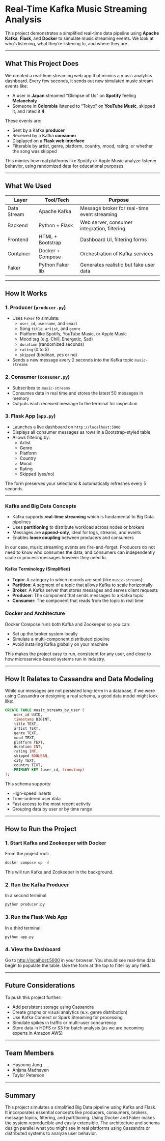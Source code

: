 # Real-Time Kafka Music Streaming Analysis

This project demonstrates a simplified real-time data pipeline using **Apache Kafka**, **Flask**, and **Docker** to simulate music streaming events. We look at who’s listening, what they’re listening to, and where they are.

---

## What This Project Does

We created a real-time streaming web app that mimics a music analytics dashboard. Every few seconds, it sends out new simulated music stream events like:

- A user in **Japan** streamed “Glimpse of Us” on **Spotify** feeling **Melancholy**
- Someone in **Colombia** listened to “Tokyo” on **YouTube Music**, skipped it, and rated it **4**

These events are:
- Sent by a Kafka **producer**
- Received by a Kafka **consumer**
- Displayed on a **Flask web interface**
- Filterable by artist, genre, platform, country, mood, rating, or whether the song was skipped

This mimics how real platforms like Spotify or Apple Music analyze listener behavior, using randomized data for educational purposes.

---

## What We Used

| Layer        | Tool/Tech          | Purpose |
|--------------|--------------------|---------|
| Data Stream  | Apache Kafka       | Message broker for real-time event streaming |
| Backend      | Python + Flask     | Web server, consumer integration, filtering |
| Frontend     | HTML + Bootstrap   | Dashboard UI, filtering forms |
| Container    | Docker + Compose   | Orchestration of Kafka services |
| Faker        | Python Faker lib   | Generates realistic but fake user data |

---

## How It Works

### 1. Producer (`producer.py`)
- Uses `Faker` to simulate:
  - `user_id`, `username`, and `email`
  - Song `title`, `artist`, and `genre`
  - Platform like Spotify, YouTube Music, or Apple Music
  - Mood tag (e.g. Chill, Energetic, Sad)
  - `duration` (randomized seconds)
  - `rating` (0 to 5)
  - `skipped` (boolean, yes or no)
- Sends a new message every 2 seconds into the Kafka topic `music-streams`

### 2. Consumer (`consumer.py`)
- Subscribes to `music-streams`
- Consumes data in real time and stores the latest 50 messages in memory
- Outputs each received message to the terminal for inspection

### 3. Flask App (`app.py`)
- Launches a live dashboard on `http://localhost:5000`
- Displays all consumer messages as rows in a Bootstrap-styled table
- Allows filtering by:
  - Artist
  - Genre
  - Platform
  - Country
  - Mood
  - Rating
  - Skipped (yes/no)

The form preserves your selections & automatically refreshes every 5 seconds.

---

### Kafka and Big Data Concepts

- Kafka supports **real-time streaming** which is fundamental to Big Data pipelines
- Uses **partitioning** to distribute workload across nodes or brokers
- Messages are **append-only**, ideal for logs, streams, and events
- Enables **loose coupling** between producers and consumers

In our case, music streaming events are fire-and-forget. Producers do not need to know who consumes the data, and consumers can independently scale or process messages however they need to.

#### Kafka Terminology (Simplified)

- **Topic**: A category to which records are sent (like `music-streams`)
- **Partition**: A segment of a topic that allows Kafka to scale horizontally
- **Broker**: A Kafka server that stores messages and serves client requests
- **Producer**: The component that sends messages to a Kafka topic
- **Consumer**: The component that reads from the topic in real time

### Docker and Architecture

Docker Compose runs both Kafka and Zookeeper so you can:
- Set up the broker system locally
- Simulate a multi-component distributed pipeline
- Avoid installing Kafka globally on your machine

This makes the project easy to run, consistent for any user, and close to how microservice-based systems run in industry.

---

## How It Relates to Cassandra and Data Modeling

While our messages are not persisted long-term in a database, if we were using Cassandra or designing a real schema, a good data model might look like:

```sql
CREATE TABLE music_streams_by_user (
    user_id UUID,
    timestamp BIGINT,
    title TEXT,
    artist TEXT,
    genre TEXT,
    mood TEXT,
    platform TEXT,
    duration INT,
    rating INT,
    skipped BOOLEAN,
    city TEXT,
    country TEXT,
    PRIMARY KEY (user_id, timestamp)
);
```

This schema supports:

- High-speed inserts  
- Time-ordered user data  
- Fast access to the most recent activity  
- Grouping data by user or by time range

---

## How to Run the Project

### 1. Start Kafka and Zookeeper with Docker

From the project root:

```bash
docker compose up -d
```

This will run Kafka and Zookeeper in the background.

### 2. Run the Kafka Producer

In a second terminal:

```bash
python producer.py
```

### 3. Run the Flask Web App

In a third terminal:

```bash
python app.py
```

### 4. View the Dashboard

Go to [http://localhost:5000](http://localhost:5000) in your browser. You should see real-time data begin to populate the table. Use the form at the top to filter by any field.

---

## Future Considerations

To push this project further:

- Add persistent storage using Cassandra  
- Create graphs or visual analytics (e.x. genre distribution)  
- Use Kafka Connect or Spark Streaming for processing  
- Simulate spikes in traffic or multi-user concurrency  
- Store data in HDFS or S3 for batch analysis (as we are becoming experts in Amazon AWS)

---

## Team Members

- Hayoung Jung 
- Anjana Madhaven 
- Taylor Peterson 

---

## Summary

This project simulates a simplified Big Data pipeline using Kafka and Flask. It incorporates essential concepts like producers, consumers, brokers, message topics, filtering, and partitioning. Using Docker and Faker makes the system reproducible and easily extensible. The architecture and schema design parallel what you might see in real platforms using Cassandra or distributed systems to analyze user behavior.
